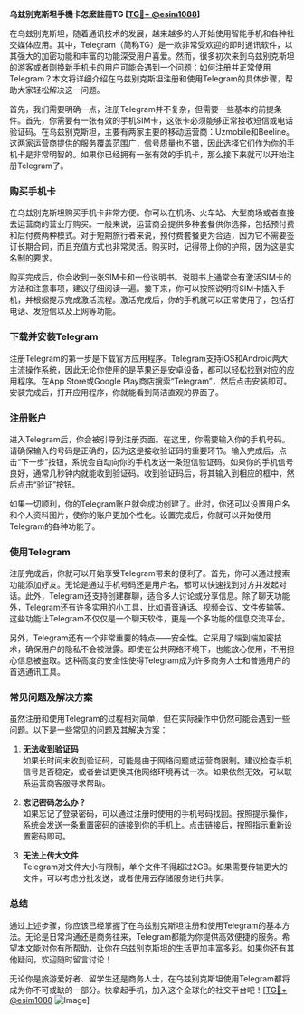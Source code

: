 **乌兹别克斯坦手機卡怎麽註冊TG [[TG💪+ @esim1088](https://t.me/s/esim1088)]**

在乌兹别克斯坦，随着通讯技术的发展，越来越多的人开始使用智能手机和各种社交媒体应用。其中，Telegram（简称TG）是一款非常受欢迎的即时通讯软件，以其强大的加密功能和丰富的功能深受用户喜爱。然而，很多初次来到乌兹别克斯坦的游客或者刚换新手机卡的用户可能会遇到一个问题：如何注册并正常使用Telegram？本文将详细介绍在乌兹别克斯坦注册和使用Telegram的具体步骤，帮助大家轻松解决这一问题。

首先，我们需要明确一点，注册Telegram并不复杂，但需要一些基本的前提条件。首先，你需要有一张有效的手机SIM卡，这张卡必须能够正常接收短信或电话验证码。在乌兹别克斯坦，主要有两家主要的移动运营商：Uzmobile和Beeline。这两家运营商提供的服务覆盖范围广，信号质量也不错，因此选择它们作为你的手机卡是非常明智的。如果你已经拥有一张有效的手机卡，那么接下来就可以开始注册Telegram了。

### **购买手机卡**

在乌兹别克斯坦购买手机卡非常方便。你可以在机场、火车站、大型商场或者直接去运营商的营业厅购买。一般来说，运营商会提供多种套餐供你选择，包括预付费和后付费两种模式。对于短期旅行者来说，预付费套餐更为合适，因为它不需要签订长期合同，而且充值方式也非常灵活。购买时，记得带上你的护照，因为这是实名制的要求。

购买完成后，你会收到一张SIM卡和一份说明书。说明书上通常会有激活SIM卡的方法和注意事项，建议仔细阅读一遍。接下来，你可以按照说明将SIM卡插入手机，并根据提示完成激活流程。激活完成后，你的手机就可以正常使用了，包括打电话、发短信以及上网等功能。

### **下载并安装Telegram**

注册Telegram的第一步是下载官方应用程序。Telegram支持iOS和Android两大主流操作系统，因此无论你使用的是苹果还是安卓设备，都可以轻松找到对应的应用程序。在App Store或Google Play商店搜索“Telegram”，然后点击安装即可。安装完成后，打开应用程序，你就能看到简洁直观的界面了。

### **注册账户**

进入Telegram后，你会被引导到注册页面。在这里，你需要输入你的手机号码。请确保输入的号码是正确的，因为这是接收验证码的重要环节。输入完成后，点击“下一步”按钮，系统会自动向你的手机发送一条短信验证码。如果你的手机信号良好，通常几秒钟内就能收到验证码。收到验证码后，将其输入到相应的框中，然后点击“验证”按钮。

如果一切顺利，你的Telegram账户就会成功创建了。此时，你还可以设置用户名和个人资料图片，使你的账户更加个性化。设置完成后，你就可以开始使用Telegram的各种功能了。

### **使用Telegram**

注册完成后，你就可以开始享受Telegram带来的便利了。首先，你可以通过搜索功能添加好友。无论是通过手机号码还是用户名，都可以快速找到对方并发起对话。此外，Telegram还支持创建群聊，适合多人讨论或分享信息。除了聊天功能外，Telegram还有许多实用的小工具，比如语音通话、视频会议、文件传输等。这些功能让Telegram不仅仅是一个聊天软件，更是一个多功能的信息交流平台。

另外，Telegram还有一个非常重要的特点——安全性。它采用了端到端加密技术，确保用户的隐私不会被泄露。即使在公共网络环境下，也能放心使用，不用担心信息被盗取。这种高度的安全性使得Telegram成为许多商务人士和普通用户的首选通讯工具。

### **常见问题及解决方案**

虽然注册和使用Telegram的过程相对简单，但在实际操作中仍然可能会遇到一些问题。以下是一些常见的问题及其解决方案：

1. **无法收到验证码**  
   如果长时间未收到验证码，可能是由于网络问题或运营商限制。建议检查手机信号是否稳定，或者尝试更换其他网络环境再试一次。如果依然无效，可以联系运营商客服寻求帮助。

2. **忘记密码怎么办？**  
   如果忘记了登录密码，可以通过注册时使用的手机号码找回。按照提示操作，系统会发送一条重置密码的链接到你的手机上。点击链接后，按照指示重新设置密码即可。

3. **无法上传大文件**  
   Telegram对文件大小有限制，单个文件不得超过2GB。如果需要传输更大的文件，可以考虑分批发送，或者使用云存储服务进行共享。

### **总结**

通过上述步骤，你应该已经掌握了在乌兹别克斯坦注册和使用Telegram的基本方法。无论是日常沟通还是商务往来，Telegram都能为你提供高效便捷的服务。希望本文能对你有所帮助，让你在乌兹别克斯坦的生活更加丰富多彩。如果你还有其他疑问，欢迎随时留言讨论！

无论你是旅游爱好者、留学生还是商务人士，在乌兹别克斯坦使用Telegram都将成为你不可或缺的一部分。快拿起手机，加入这个全球化的社交平台吧！[[TG💪+ @esim1088](https://t.me/s/esim1088) ![Image](https://i.postimg.cc/4NQfJmqS/Snipaste-2025-05-13-00-14-12.png)]